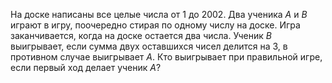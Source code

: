 На доске написаны все целые числа от 1 до 2002. Два ученика $A$ и $B$ играют в игру, поочередно стирая по одному числу на доске. Игра заканчивается, когда на доске остается два числа. Ученик $B$ выигрывает, если сумма двух оставшихся чисел делится на 3, в противном случае выигрывает $A$. Кто выигрывает при правильной игре, если первый ход делает ученик $A$?